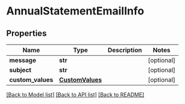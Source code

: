 # AnnualStatementEmailInfo

## Properties
Name | Type | Description | Notes
------------ | ------------- | ------------- | -------------
**message** | **str** |  | [optional] 
**subject** | **str** |  | [optional] 
**custom_values** | [**CustomValues**](CustomValues.md) |  | [optional] 

[[Back to Model list]](../README.md#documentation-for-models) [[Back to API list]](../README.md#documentation-for-api-endpoints) [[Back to README]](../README.md)

